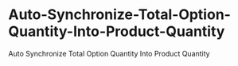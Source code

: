 # Auto-Synchronize-Total-Option-Quantity-Into-Product-Quantity
Auto Synchronize Total Option Quantity Into Product Quantity
